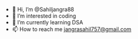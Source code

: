 - 👋 Hi, I’m @Sahiljangra88
- 👀 I’m interested in coding
- 🌱 I’m currently learning DSA
- 📫 How to reach me jangrasahil757@gmail.com

<!---
Sahiljangra88/Sahiljangra88 is a ✨ special ✨ repository because its `README.md` (this file) appears on your GitHub profile.
You can click the Preview link to take a look at your changes.
--->
